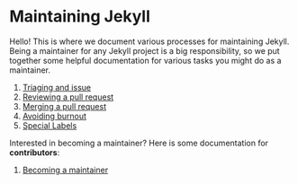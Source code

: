 # Maintaining Jekyll

Hello! This is where we document various processes for maintaining Jekyll. Being a maintainer for any Jekyll project is a big responsibility, so we put together some helpful documentation for various tasks you might do as a maintainer.

1. [Triaging and issue](triaging-an-issue.md)
2. [Reviewing a pull request](reviewing-a-pull-request.md)
3. [Merging a pull request](merging-a-pull-request.md)
4. [Avoiding burnout](avoiding-burnout.md)
5. [Special Labels](special-labels.md)

Interested in becoming a maintainer? Here is some documentation for **contributors**:

1. [Becoming a maintainer](becoming-a-maintainer.md)
